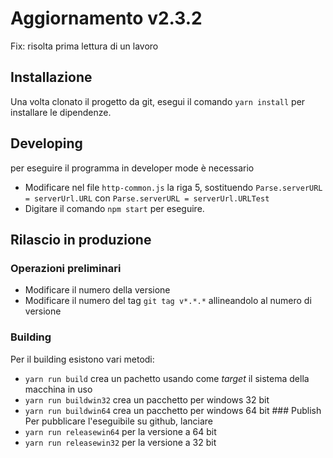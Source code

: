 # Aggiornamento v2.3.2
Fix: risolta prima lettura di un lavoro

## Installazione
Una volta clonato il progetto da git, esegui il comando `yarn install` per installare le dipendenze. 

## Developing
per eseguire il programma in developer mode è necessario 
- Modificare nel file `http-common.js` la riga 5, sostituendo `Parse.serverURL = serverUrl.URL` con `Parse.serverURL = serverUrl.URLTest`
- Digitare il comando `npm start` per eseguire.

## Rilascio in produzione
### Operazioni preliminari
- Modificare il numero della versione
- Modificare il numero del tag `git tag v*.*.*` allineandolo al numero di versione
### Building
Per il building esistono vari metodi:
- `yarn run build` crea un pachetto usando come *target* il sistema della macchina in uso
- `yarn run buildwin32` crea un pacchetto per windows 32 bit
- `yarn run buildwin64` crea un pacchetto per windows 64 bit
### Publish
Per pubblicare l'eseguibile su github, lanciare
- `yarn run releasewin64` per la versione a 64 bit
- `yarn run releasewin32` per la versione a 32 bit